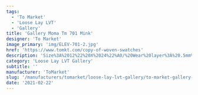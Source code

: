 ```yaml
---
tags:
  - 'To Market'
  - 'Loose Lay LVT'
  - 'Gallery'
title: 'Gallery Moma Tm 701 Mink'
designer: 'To Market'
image_primary: 'img/ELEV-701-2.jpg'
href: 'https://www.tomkt.com/copy-of-woven-swatches'
description: 'Size%3A%2012%22%20X%2024%22%A0/%20Wear%20layer%3A%20.5mm%20%2820mil%29%A0/%20Edge%3A%20Square%A0/%20Thickness%3A%205.0mm%20/%20Sq.ft/Ctn%3A%2020%A0/%20Installation%3A%20Glue%20Down'
category: 'Loose Lay LVT Gallery'
subtitle: ''
manufacturer: 'ToMarket'
slug: '/manufacturers/tomarket/loose-lay-lvt-gallery/to-market-gallery-moma-tm-701-mink'
date: '2021-02-22'
---
```

